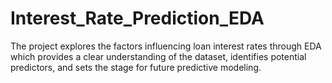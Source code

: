 # Interest_Rate_Prediction_EDA
The project explores the factors influencing loan interest rates through EDA which provides a clear understanding of the dataset, identifies potential predictors, and sets the stage for future predictive modeling.

